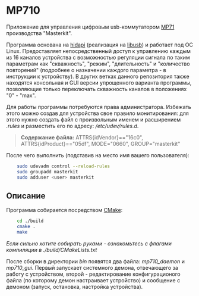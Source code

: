 MP710
=====

Приложение для управления цифровым usb-коммутатором [MP71](http://www.olimp-z.ru/mp710) производства "Masterkit".

Программа основана на [hidapi](http://github.com/signal11/hidapi) (реализация на [libusb](https://github.com/libusb/libusb)) и работает под ОС Linux. Предоставляет непосредственный доступ к управлению каждым из 16 каналов устройства с возможностью регуляции сигнала по таким параметрам как "скважность", "режим", "длительность" и "количество повторений" (подробнее о назначении каждого параметра - в инструкции к устройству).
В других ветках данного репозитория также находятся консольная и GUI версии упрощенного варианта программы, позволяющие только переключать скважность каналов в положениях "0" - "max".

Для работы программы потребуются права администратора. Избежать этого можно создав для устройства свое правило монитирования: для этого нужно создать файл с произвольным именем и расширением *.rules* и разместить его по адресу: */etc/udev/rules.d*. 

> **Содержание файла:**
> ATTRS{idVendor}=="16c0", ATTRS{idProduct}=="05df", MODE="0660", GROUP="masterkit"

После чего выполнить (подставив на место *<user>* имя вашего пользователя):
```bash
	sudo udevadm control --reload-rules
	sudo groupadd masterkit
	sudo adduser <user> masterkit
```

Описание
--------

Программа собирается посредством [CMake](http://www.cmake.org/):
```bash
	cd ./build
	cmake .
	make
```
*Если сильно хотите собирать руками - ознакомьтесь с флагами компиляции в ./build/CMakeLists.txt*

После сборки в директории *bin* появятся два файла: *mp710_daemon* и *mp710_gui*. Первый запускает системного демона, отвечающего за работу с устройством, второй - редактирование конфигурационого файла (по которому демон настраивает устройство) и сообщение с демоном (запуск, остановка, настройка устройства).
